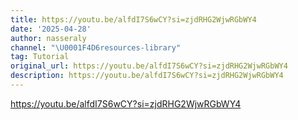 ```yaml
---
title: https://youtu.be/alfdI7S6wCY?si=zjdRHG2WjwRGbWY4
date: '2025-04-28'
author: nasseraly
channel: "\U0001F4D6resources-library"
tag: Tutorial
original_url: https://youtu.be/alfdI7S6wCY?si=zjdRHG2WjwRGbWY4
description: https://youtu.be/alfdI7S6wCY?si=zjdRHG2WjwRGbWY4
---
```


https://youtu.be/alfdI7S6wCY?si=zjdRHG2WjwRGbWY4
